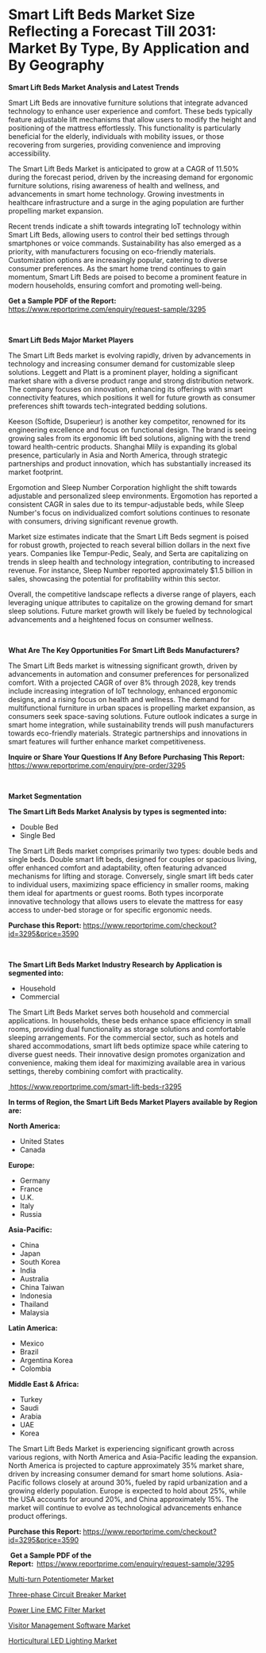 <p><h1>Smart Lift Beds Market Size Reflecting a Forecast Till 2031: Market By Type, By Application and By Geography</h1></p><p><strong>Smart Lift Beds Market Analysis and Latest Trends</strong></p>
<p><p>Smart Lift Beds are innovative furniture solutions that integrate advanced technology to enhance user experience and comfort. These beds typically feature adjustable lift mechanisms that allow users to modify the height and positioning of the mattress effortlessly. This functionality is particularly beneficial for the elderly, individuals with mobility issues, or those recovering from surgeries, providing convenience and improving accessibility.</p><p>The Smart Lift Beds Market is anticipated to grow at a CAGR of 11.50% during the forecast period, driven by the increasing demand for ergonomic furniture solutions, rising awareness of health and wellness, and advancements in smart home technology. Growing investments in healthcare infrastructure and a surge in the aging population are further propelling market expansion.</p><p>Recent trends indicate a shift towards integrating IoT technology within Smart Lift Beds, allowing users to control their bed settings through smartphones or voice commands. Sustainability has also emerged as a priority, with manufacturers focusing on eco-friendly materials. Customization options are increasingly popular, catering to diverse consumer preferences. As the smart home trend continues to gain momentum, Smart Lift Beds are poised to become a prominent feature in modern households, ensuring comfort and promoting well-being.</p></p>
<p><strong>Get a Sample PDF of the Report:&nbsp;</strong> <a href="https://www.reportprime.com/enquiry/request-sample/3295">https://www.reportprime.com/enquiry/request-sample/3295</a></p>
<p>&nbsp;</p>
<p><strong>Smart Lift Beds Major Market Players</strong></p>
<p><p>The Smart Lift Beds market is evolving rapidly, driven by advancements in technology and increasing consumer demand for customizable sleep solutions. Leggett and Platt is a prominent player, holding a significant market share with a diverse product range and strong distribution network. The company focuses on innovation, enhancing its offerings with smart connectivity features, which positions it well for future growth as consumer preferences shift towards tech-integrated bedding solutions.</p><p>Keeson (Softide, Dsuperieur) is another key competitor, renowned for its engineering excellence and focus on functional design. The brand is seeing growing sales from its ergonomic lift bed solutions, aligning with the trend toward health-centric products. Shanghai Mlily is expanding its global presence, particularly in Asia and North America, through strategic partnerships and product innovation, which has substantially increased its market footprint.</p><p>Ergomotion and Sleep Number Corporation highlight the shift towards adjustable and personalized sleep environments. Ergomotion has reported a consistent CAGR in sales due to its tempur-adjustable beds, while Sleep Number's focus on individualized comfort solutions continues to resonate with consumers, driving significant revenue growth.</p><p>Market size estimates indicate that the Smart Lift Beds segment is poised for robust growth, projected to reach several billion dollars in the next five years. Companies like Tempur-Pedic, Sealy, and Serta are capitalizing on trends in sleep health and technology integration, contributing to increased revenue. For instance, Sleep Number reported approximately $1.5 billion in sales, showcasing the potential for profitability within this sector.</p><p>Overall, the competitive landscape reflects a diverse range of players, each leveraging unique attributes to capitalize on the growing demand for smart sleep solutions. Future market growth will likely be fueled by technological advancements and a heightened focus on consumer wellness.</p></p>
<p>&nbsp;</p>
<p><strong>What Are The Key Opportunities For Smart Lift Beds Manufacturers?</strong></p>
<p><p>The Smart Lift Beds market is witnessing significant growth, driven by advancements in automation and consumer preferences for personalized comfort. With a projected CAGR of over 8% through 2028, key trends include increasing integration of IoT technology, enhanced ergonomic designs, and a rising focus on health and wellness. The demand for multifunctional furniture in urban spaces is propelling market expansion, as consumers seek space-saving solutions. Future outlook indicates a surge in smart home integration, while sustainability trends will push manufacturers towards eco-friendly materials. Strategic partnerships and innovations in smart features will further enhance market competitiveness.</p></p>
<p><strong>Inquire or Share Your Questions If Any Before Purchasing This Report:</strong> <a href="https://www.reportprime.com/enquiry/pre-order/3295">https://www.reportprime.com/enquiry/pre-order/3295</a></p>
<p>&nbsp;</p>
<p><strong>Market Segmentation</strong></p>
<p><strong>The Smart Lift Beds Market Analysis by types is segmented into:</strong></p>
<p><ul><li>Double Bed</li><li>Single Bed</li></ul></p>
<p><p>The Smart Lift Beds market comprises primarily two types: double beds and single beds. Double smart lift beds, designed for couples or spacious living, offer enhanced comfort and adaptability, often featuring advanced mechanisms for lifting and storage. Conversely, single smart lift beds cater to individual users, maximizing space efficiency in smaller rooms, making them ideal for apartments or guest rooms. Both types incorporate innovative technology that allows users to elevate the mattress for easy access to under-bed storage or for specific ergonomic needs.</p></p>
<p><strong>Purchase this Report:&nbsp;</strong><a href="https://www.reportprime.com/checkout?id=3295&price=3590">https://www.reportprime.com/checkout?id=3295&price=3590</a></p>
<p>&nbsp;</p>
<p><strong>The Smart Lift Beds Market Industry Research by Application is segmented into:</strong></p>
<p><ul><li>Household</li><li>Commercial</li></ul></p>
<p><p>The Smart Lift Beds Market serves both household and commercial applications. In households, these beds enhance space efficiency in small rooms, providing dual functionality as storage solutions and comfortable sleeping arrangements. For the commercial sector, such as hotels and shared accommodations, smart lift beds optimize space while catering to diverse guest needs. Their innovative design promotes organization and convenience, making them ideal for maximizing available area in various settings, thereby combining comfort with practicality.</p></p>
<p><a href="https://www.reportprime.com/smart-lift-beds-r3295">&nbsp;https://www.reportprime.com/smart-lift-beds-r3295</a></p>
<p><strong>In terms of Region, the Smart Lift Beds Market Players available by Region are:</strong></p>
<p>
    <p> <strong> North America: </strong>
        <ul>
            <li>United States</li>
            <li>Canada</li>
        </ul>
        </p> 
    <p> <strong> Europe: </strong>
        <ul>
            <li>Germany</li>
            <li>France</li>
            <li>U.K.</li>
            <li>Italy</li>
            <li>Russia</li>
        </ul>
        </p> 
    <p> <strong> Asia-Pacific: </strong>
        <ul>
            <li>China</li>
            <li>Japan</li>
            <li>South Korea</li>
            <li>India</li>
            <li>Australia</li>
            <li>China Taiwan</li>
            <li>Indonesia</li>
            <li>Thailand</li>
            <li>Malaysia</li>
        </ul>
        </p> 
    <p> <strong> Latin America: </strong>
        <ul>
            <li>Mexico</li>
            <li>Brazil</li>
            <li>Argentina Korea</li>
            <li>Colombia</li>
        </ul>
        </p> 
    <p> <strong> Middle East & Africa: </strong>
        <ul>
            <li>Turkey</li>
            <li>Saudi</li>
            <li>Arabia</li>
            <li>UAE</li>
            <li>Korea</li>
        </ul>
    </p>
    </p>
<p><p>The Smart Lift Beds Market is experiencing significant growth across various regions, with North America and Asia-Pacific leading the expansion. North America is projected to capture approximately 35% market share, driven by increasing consumer demand for smart home solutions. Asia-Pacific follows closely at around 30%, fueled by rapid urbanization and a growing elderly population. Europe is expected to hold about 25%, while the USA accounts for around 20%, and China approximately 15%. The market will continue to evolve as technological advancements enhance product offerings.</p></p>
<p><strong>Purchase this Report: </strong><a href="https://www.reportprime.com/checkout?id=3295&price=3590">https://www.reportprime.com/checkout?id=3295&price=3590</a></p>
<p>&nbsp;<strong>Get a Sample PDF of the Report:&nbsp;&nbsp;</strong><a href="https://www.reportprime.com/enquiry/request-sample/3295">https://www.reportprime.com/enquiry/request-sample/3295</a></p>
<p><strong></strong></p>
<p><p><a href="https://issuu.com/reportprime-2/docs/multi-turn-potentiometer-market-siz_97dbb75f8a9c55">Multi-turn Potentiometer Market</a></p><p><a href="https://issuu.com/reportprime-2/docs/three-phase-circuit-breaker-market-_442518697c482c">Three-phase Circuit Breaker Market</a></p><p><a href="https://github.com/AbbasMahmud554/Market-Research-Report-List-1/blob/main/power-line-emc-filter-market.md">Power Line EMC Filter Market</a></p><p><a href="https://www.linkedin.com/pulse/global-visitor-management-software-market-trends-analysis-73r8e?trackingId=4vlfwXSyQu69JRgFArvZwA%3D%3D">Visitor Management Software Market</a></p><p><a href="https://www.linkedin.com/pulse/horticultural-led-lighting-market-insights-product-type-application-6wyue?trackingId=S%2BTf1A4nQ3C6legInlGuDA%3D%3D">Horticultural LED Lighting Market</a></p></p>